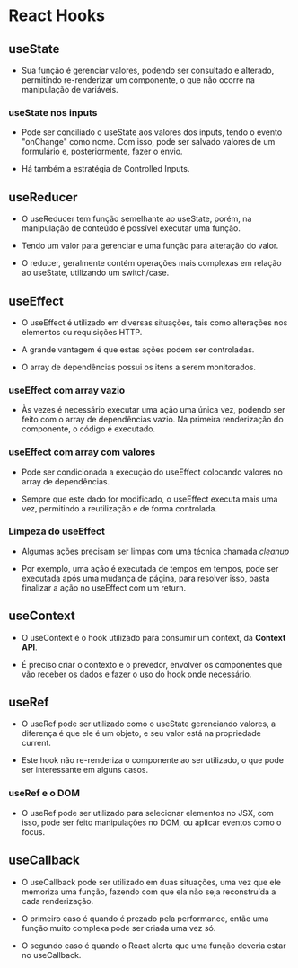 # React Hooks

## useState

- Sua função é gerenciar valores, podendo ser consultado e alterado, permitindo re-renderizar um componente, o que não ocorre na manipulação de variáveis.

### useState nos inputs

- Pode ser conciliado o useState aos valores dos inputs, tendo o evento "onChange" como nome. Com isso, pode ser salvado valores de um formulário e, posteriormente, fazer o envio.

- Há também a estratégia de Controlled Inputs.

## useReducer

- O useReducer tem função semelhante ao useState, porém, na manipulação de conteúdo é possível executar uma função.

- Tendo um valor para gerenciar e uma função para alteração do valor.

- O reducer, geralmente contém operações mais complexas em relação ao useState, utilizando um switch/case.

## useEffect

- O useEffect é utilizado em diversas situações, tais como alterações nos elementos ou requisições HTTP.

- A grande vantagem é que estas ações podem ser controladas.

- O array de dependências possui os itens a serem monitorados.

### useEffect com array vazio

- Às vezes é necessário executar uma ação uma única vez, podendo ser feito com o array de dependências vazio. Na primeira renderização do componente, o código é executado.

### useEffect com array com valores

- Pode ser condicionada a execução do useEffect colocando valores no array de dependências.

- Sempre que este dado for modificado, o useEffect executa mais uma vez, permitindo a reutilização e de forma controlada.

### Limpeza do useEffect

- Algumas ações precisam ser limpas com uma técnica chamada <em>cleanup</em>

- Por exemplo, uma ação é executada de tempos em tempos, pode ser executada após uma mudança de página, para resolver isso, basta finalizar a ação no useEffect com um return.

## useContext

- O useContext é o hook utilizado para consumir um context, da <strong>Context API</strong>.

- É preciso criar o contexto e o prevedor, envolver os componentes que vão receber os dados e fazer o uso do hook onde necessário.

## useRef

- O useRef pode ser utilizado como o useState gerenciando valores, a diferença é que ele é um objeto, e seu valor está na propriedade current.

- Este hook não re-renderiza o componente ao ser utilizado, o que pode ser interessante em alguns casos.

### useRef e o DOM

- O useRef pode ser utilizado para selecionar elementos no JSX, com isso, pode ser feito manipulações no DOM, ou aplicar eventos como o focus.

## useCallback

- O useCallback pode ser utilizado em duas situações, uma vez que ele memoriza uma função, fazendo com que ela não seja reconstruída a cada renderização.

- O primeiro caso é quando é prezado pela performance, então uma função muito complexa pode ser criada uma vez só.

- O segundo caso é quando o React alerta que uma função deveria estar no useCallback.
